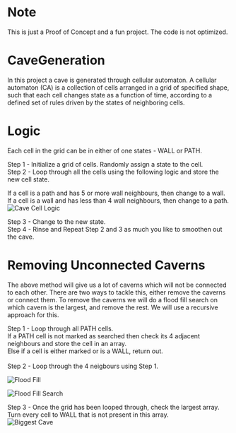 # Note
This is just a Proof of Concept and a fun project. The code is not optimized.

# CaveGeneration
In this project a cave is generated through cellular automaton. A cellular automaton (CA) is a collection of cells arranged in a grid of specified shape, such that each cell changes state as a function of time, according to a defined set of rules driven by the states of neighboring cells.

# Logic
Each cell in the grid can be in either of one states - WALL or PATH.

Step 1 - Initialize a grid of cells. Randomly assign a state to the cell.<br>
Step 2 - Loop through all the cells using the following logic and store the new cell state.

If a cell is a path and has 5 or more wall neighbours, then change to a wall.<br>
If a cell is a wall and has less than 4 wall neighbours, then change to a path.<br>
![Cave Cell Logic](https://user-images.githubusercontent.com/38834548/173402810-09833a3f-fba7-4fc2-8c89-bdd074532d7e.png)

Step 3 - Change to the new state.<br>
Step 4 - Rinse and Repeat Step 2 and 3 as much you like to smoothen out the cave.<br>

# Removing Unconnected Caverns
The above method will give us a lot of caverns which will not be connected to each other. There are two ways to tackle this, either remove the caverns or connect them. To remove the caverns we will do a flood fill search on which cavern is the largest, and remove the rest. We will use a recursive approach for this.

Step 1 - Loop through all PATH cells.<br>
         If a PATH cell is not marked as searched then check its 4 adjacent neighbours and store the cell in an array.<br>
         Else if a cell is either marked or is a WALL, return out.<br><br>
Step 2 - Loop through the 4 neigbours using Step 1.<br>

![Flood Fill](https://user-images.githubusercontent.com/38834548/173409853-c8c771ee-4b97-41a6-9e4f-4656c66e7126.png)

![Flood Fill Search](https://user-images.githubusercontent.com/38834548/173407878-6c3603a6-2db9-49dd-a1e4-73f827ca3b4b.png)

Step 3 - Once the grid has been looped through, check the largest array. Turn every cell to WALL that is not present in this array.<br>
![Biggest Cave](https://user-images.githubusercontent.com/38834548/173407918-013b9466-1692-4aeb-8006-072fc9ec5865.png)

